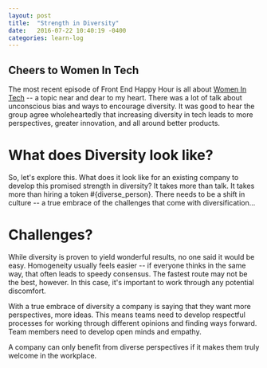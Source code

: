 ```yaml
---
layout: post
title:  "Strength in Diversity"
date:   2016-07-22 10:40:19 -0400
categories: learn-log
---
```

## Cheers to Women In Tech

The most recent episode of Front End Happy Hour is all about [Women In Tech][wit] -- a topic near and dear to my heart. There was a lot of talk about unconscious bias and ways to encourage diversity. It was good to hear the group agree wholeheartedly that increasing diversity in tech leads to more perspectives, greater innovation, and all around better products. 

# What does Diversity look like?

So, let's explore this. What does it look like for an existing company to develop this promised strength in diversity? It takes more than talk. It takes more than hiring a token #{diverse_person}. There needs to be a shift in culture -- a true embrace of the challenges that come with diversification...

# Challenges?

While diversity is proven to yield wonderful results, no one said it would be easy. Homogeneity usually feels easier -- if everyone thinks in the same way, that often leads to speedy consensus. The fastest route may not be the best, however. In this case, it's important to work through any potential discomfort.

With a true embrace of diversity a company is saying that they want more perspectives, more ideas. This means teams need to develop respectful processes for working through different opinions and finding ways forward. Team members need to develop open minds and empathy. 

A company can only benefit from diverse perspectives if it makes them truly welcome in the workplace.



[wit]: http://frontendhappyhour.com/episodes/raise-your-glass-to-women-in-tech/
